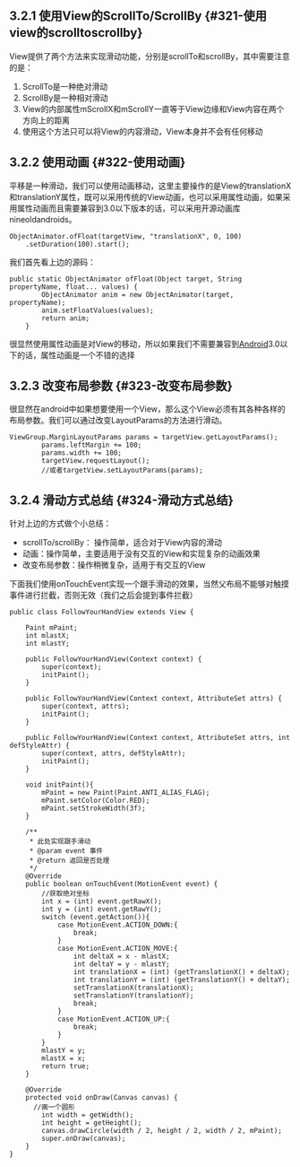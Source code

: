 ## 3.2.1 使用View的ScrollTo/ScrollBy {#321-使用view的scrolltoscrollby}

View提供了两个方法来实现滑动功能，分别是scrollTo和scrollBy，其中需要注意的是：

1. ScrollTo是一种绝对滑动
2. ScrollBy是一种相对滑动
3. View的内部属性mScrollX和mScrollY一直等于View边缘和View内容在两个方向上的距离
4. 使用这个方法只可以将View的内容滑动，View本身并不会有任何移动

## 3.2.2 使用动画 {#322-使用动画}

平移是一种滑动，我们可以使用动画移动，这里主要操作的是View的translationX和translationY属性，既可以采用传统的View动画，也可以采用属性动画，如果采用属性动画而且需要兼容到3.0以下版本的话，可以采用开源动画库nineoldandroids。

```
ObjectAnimator.ofFloat(targetView, "translationX", 0, 100)
    .setDuration(100).start();
```

我们首先看上边的源码：

```
public static ObjectAnimator ofFloat(Object target, String propertyName, float... values) {
        ObjectAnimator anim = new ObjectAnimator(target, propertyName);
        anim.setFloatValues(values);
        return anim;
    }
```

很显然使用属性动画是对View的移动，所以如果我们不需要兼容到[Android](http://lib.csdn.net/base/android)3.0以下的话，属性动画是一个不错的选择

## 3.2.3 改变布局参数 {#323-改变布局参数}

很显然在android中如果想要使用一个View，那么这个View必须有其各种各样的布局参数。我们可以通过改变LayoutParams的方法进行滑动。

```
ViewGroup.MarginLayoutParams params = targetView.getLayoutParams();
        params.leftMargin += 100;
        params.width += 100;
        targetView.requestLayout();
        //或者targetView.setLayoutParams(params);
```

## 3.2.4 滑动方式总结 {#324-滑动方式总结}

针对上边的方式做个小总结：

* scrollTo/scrollBy： 操作简单，适合对于View内容的滑动
* 动画：操作简单，主要适用于没有交互的View和实现复杂的动画效果
* 改变布局参数：操作稍微复杂，适用于有交互的View

下面我们使用onTouchEvent实现一个跟手滑动的效果，当然父布局不能够对触摸事件进行拦截，否则无效（我们之后会提到事件拦截）

```
public class FollowYourHandView extends View {

    Paint mPaint;
    int mlastX;
    int mlastY;

    public FollowYourHandView(Context context) {
        super(context);
        initPaint();
    }

    public FollowYourHandView(Context context, AttributeSet attrs) {
        super(context, attrs);
        initPaint();
    }

    public FollowYourHandView(Context context, AttributeSet attrs, int defStyleAttr) {
        super(context, attrs, defStyleAttr);
        initPaint();
    }

    void initPaint(){
        mPaint = new Paint(Paint.ANTI_ALIAS_FLAG);
        mPaint.setColor(Color.RED);
        mPaint.setStrokeWidth(3f);
    }

    /**
     * 此处实现跟手滑动
     * @param event 事件
     * @return 返回是否处理
     */
    @Override
    public boolean onTouchEvent(MotionEvent event) {
        //获取绝对坐标
        int x = (int) event.getRawX();
        int y = (int) event.getRawY();
        switch (event.getAction()){
            case MotionEvent.ACTION_DOWN:{
                break;
            }
            case MotionEvent.ACTION_MOVE:{
                int deltaX = x - mlastX;
                int deltaY = y - mlastY;
                int translationX = (int) (getTranslationX() + deltaX);
                int translationY = (int) (getTranslationY() + deltaY);
                setTranslationX(translationX);
                setTranslationY(translationY);
                break;
            }
            case MotionEvent.ACTION_UP:{
                break;
            }
        }
        mlastY = y;
        mlastX = x;
        return true;
    }

    @Override
    protected void onDraw(Canvas canvas) {
      //画一个圆形
        int width = getWidth();
        int height = getHeight();
        canvas.drawCircle(width / 2, height / 2, width / 2, mPaint);
        super.onDraw(canvas);
    }
}
```



